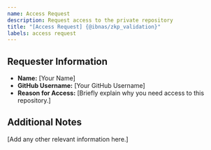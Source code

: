 ```yaml
---  
name: Access Request  
description: Request access to the private repository  
title: "[Access Request] {@ibnas/zkp_validation}"  
labels: access request  
---  
```


## Requester Information  
- **Name:** [Your Name]  
- **GitHub Username:** [Your GitHub Username]  
- **Reason for Access:** [Briefly explain why you need access to this repository.]  

## Additional Notes  
[Add any other relevant information here.]  
